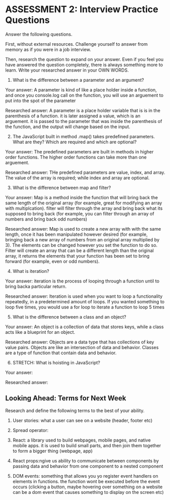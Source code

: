 # ASSESSMENT 2: Interview Practice Questions

Answer the following questions.

First, without external resources. Challenge yourself to answer from memory as if you were in a job interview.

Then, research the question to expand on your answer. Even if you feel you have answered the question completely, there is always something more to learn. Write your researched answer in your OWN WORDS.

1. What is the difference between a parameter and an argument?

Your answer: A parameter is kind of like a place holder inside a function, and once you console.log call on the function, you will use an arguement to put into the spot of the parameter

Researched answer: A parameter is a place holder variable that is is in the parenthesis of a function. it is later assigned a value, which is an arguement. it is passed to the parameter that was inside the parenthesis of the function, and the output will change based on the input.

2. The JavaScript built in method .map() takes predefined parameters. What are they? Which are required and which are optional?

Your answer: The predefined parameters are built in methods in higher order functions. The higher order functions can take more than one arguement.

Researched answer: THe predefined parameters are value, index, and array. The value of the array is required; while index and array are optional.

3. What is the difference between map and filter?

Your answer: Map is a method inside the function that will bring back the same length of the original array (for example, great for modifying an array with multiplcation). filter will filter through the array and bring back what its supposed to bring back (for example, you can filter through an array of numbers and bring back odd numbers)

Researched answer: Map is used to create a new array with with the same length, once it has been manipulated however desired (for example, bringing back a new array of numbers from an original array multiplied by 3). The elements can be changed however you set the function to do so. Filter will create an array that can be a different length than the original array, it returns the elements that your function has been set to bring forward (for example, even or odd numbers). 


4. What is iteration?

Your answer: iteration is the process of looping through a function until to bring backa particular return.

Researched answer: Iteration is used when you want to loop a functionality repeatedly, in a predetermined amount of loops. If you wanted something to loop five times, you would use a for loop to iterate a function to loop 5 times


5. What is the difference between a class and an object?

Your answer: An object is a collection of data that stores keys, while a class acts like a blueprint for an object. 

Researched answer: Objects are a data type that has collections of key value pairs. Objects are like an intersection of data and behavior. Classes are a type of function that contain data and behavior. 

6. STRETCH: What is hoisting in JavaScript?

Your answer:

Researched answer:

## Looking Ahead: Terms for Next Week

Research and define the following terms to the best of your ability.

1. User stories: what a user can see on a website (header, footer etc)

2. Spread operator:

3. React: a library used to build webpages, mobile pages, and native mobile apps. it is used to build small parts, and then join them together to form a bigger thing (webpage, app)

4. React props:ngive us ability to communicate between components by passing data and behavior from one component to a nested component

5. DOM events: something that allows you yo register event handlers on elements in functions. the function wont be executed before the event occurs (clicking a button, maybe hovering over something on a website can be a dom event that causes something to display on the screen etc)
